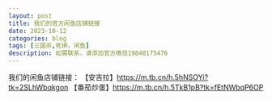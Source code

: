 ```yaml
---
layout: post
title: 我们的官方闲鱼店铺链接
date: 2023-10-12
categories: blog
tags: [三国杀,死绑，闲鱼]
description: 如需联系，请添加官方微信19840175476
---
```


我们的闲鱼店铺链接：
【安吉拉】https://m.tb.cn/h.5hNSOYi?tk=2SLhWbqkgon
【番茄炒蛋】https://m.tb.cn/h.5TkB1pB?tk=fEtNWbqP6OP
